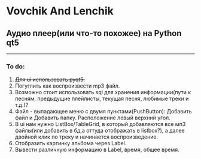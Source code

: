 Vovchik And Lenchik
================
Аудио плеер(или что-то похожее) на Python qt5
-------------------------------

***

### To do:
<ol type="1">
    <li>
        <s>Для ui использовать pyqt5.</s>
    </li>
    <li>
        Погуглить как воспроизвести mp3 файл.
    </li>
    <li>
        Возможно стоит использовать sql для хранения информации(пути к песням, предыдущие плейлисты, текущая песня, любимые треки и т.д.)?
    </li>
    <li>
        Файл - выпадающее меню с двумя пунктами(PushButton): Добавить файл и Добавить папку. Расположение левый верхний угол.
    </li>
    <li>
        В ui нам нужно ListBox/TableGrid, в который добавляются все мп3 файлы(или добавить в бд,а оттуда отображать в listbox?), а далее двойной клик по треку и начинается воспроизведение.
    </li>
    <li>
        Отобразить картинку альбома через Label.
    </li>
    <li>
        Вывести различную информацию в Label, время, общее время.
    </li>
</ol>
